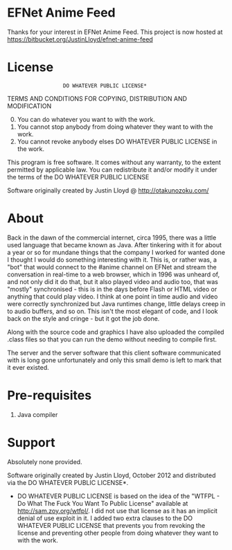 EFNet Anime Feed
================

Thanks for your interest in EFNet Anime Feed. This project is now hosted at 
https://bitbucket.org/JustinLloyd/efnet-anime-feed



License
====================
                      DO WHATEVER PUBLIC LICENSE*
   TERMS AND CONDITIONS FOR COPYING, DISTRIBUTION AND MODIFICATION

  0. You can do whatever you want to with the work.
  1. You cannot stop anybody from doing whatever they want to with the work.
  2. You cannot revoke anybody elses DO WHATEVER PUBLIC LICENSE in the work.

 This program is free software. It comes without any warranty, to
 the extent permitted by applicable law. You can redistribute it
 and/or modify it under the terms of the DO WHATEVER PUBLIC LICENSE
 
 Software originally created by Justin Lloyd @ http://otakunozoku.com/


About
====================
Back in the dawn of the commercial internet, circa 1995, there was a little
used language that became known as Java. After tinkering with it for about a
year or so for mundane things that the company I worked for wanted done I
thought I would do something interesting with it. This is, or rather was, a
"bot" that would connect to the #anime channel on EFNet and stream the
conversation in real-time to a web browser, which in 1996 was unheard of,
and not only did it do that, but it also played video and audio too, that was
"mostly" synchronised - this is in the days before Flash or HTML video or
anything that could play video. I think at one point in time audio and video
were correctly synchronized but Java runtimes change, little delays creep in to
audio buffers, and so on. This isn't the most elegant of code, and I look back
on the style and cringe - but it got the job done.

Along with the source code and graphics I have also uploaded the compiled
.class files so that you can run the demo without needing to compile first.

The server and the server software that this client software communicated with
is long gone unfortunately and only this small demo is left to mark that it
ever existed.
    
Pre-requisites
====================
1. Java compiler


Support
====================
Absolutely none provided.


Software originally created by Justin Lloyd, October 2012
   and distributed via the DO WHATEVER PUBLIC LICENSE*.


* DO WHATEVER PUBLIC LICENSE is based on the idea of the "WTFPL - Do What The
  Fuck You Want To Public License" available at http://sam.zoy.org/wtfpl/. I
  did not use that license as it has an implicit denial of use exploit in it. I
  added two extra clauses to the DO WHATEVER PUBLIC LICENSE that prevents you
  from revoking the license and preventing other people from doing whatever
  they want to with the work.
